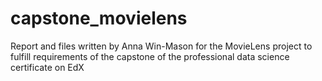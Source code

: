 # capstone_movielens
Report and files written by Anna Win-Mason for the MovieLens project to fulfill requirements of the capstone of the professional data science certificate on EdX 
